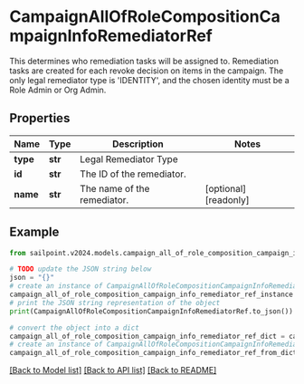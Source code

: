 # CampaignAllOfRoleCompositionCampaignInfoRemediatorRef

This determines who remediation tasks will be assigned to. Remediation tasks are created for each revoke decision on items in the campaign. The only legal remediator type is 'IDENTITY', and the chosen identity must be a Role Admin or Org Admin.

## Properties

Name | Type | Description | Notes
------------ | ------------- | ------------- | -------------
**type** | **str** | Legal Remediator Type | 
**id** | **str** | The ID of the remediator. | 
**name** | **str** | The name of the remediator. | [optional] [readonly] 

## Example

```python
from sailpoint.v2024.models.campaign_all_of_role_composition_campaign_info_remediator_ref import CampaignAllOfRoleCompositionCampaignInfoRemediatorRef

# TODO update the JSON string below
json = "{}"
# create an instance of CampaignAllOfRoleCompositionCampaignInfoRemediatorRef from a JSON string
campaign_all_of_role_composition_campaign_info_remediator_ref_instance = CampaignAllOfRoleCompositionCampaignInfoRemediatorRef.from_json(json)
# print the JSON string representation of the object
print(CampaignAllOfRoleCompositionCampaignInfoRemediatorRef.to_json())

# convert the object into a dict
campaign_all_of_role_composition_campaign_info_remediator_ref_dict = campaign_all_of_role_composition_campaign_info_remediator_ref_instance.to_dict()
# create an instance of CampaignAllOfRoleCompositionCampaignInfoRemediatorRef from a dict
campaign_all_of_role_composition_campaign_info_remediator_ref_from_dict = CampaignAllOfRoleCompositionCampaignInfoRemediatorRef.from_dict(campaign_all_of_role_composition_campaign_info_remediator_ref_dict)
```
[[Back to Model list]](../README.md#documentation-for-models) [[Back to API list]](../README.md#documentation-for-api-endpoints) [[Back to README]](../README.md)


